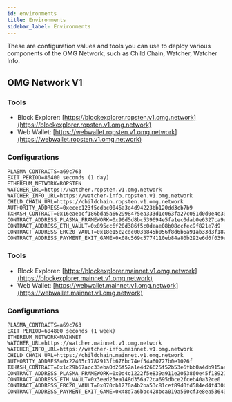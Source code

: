```yaml
---
id: environments
title: Environments
sidebar_label: Environments
---
```


These are configuration values and tools you can use to deploy various components of the OMG Network, such as Child Chain, Watcher, Watcher Info.

## OMG Network V1

<!--DOCUSAURUS_CODE_TABS-->
<!-- Ropsten -->

### Tools

- Block Explorer: [https://blockexplorer.ropsten.v1.omg.network](https://blockexplorer.ropsten.v1.omg.network)
- Web Wallet: [https://webwallet.ropsten.v1.omg.network](https://webwallet.ropsten.v1.omg.network)

### Configurations
```
PLASMA_CONTRACTS=a69c763
EXIT_PERIOD=86400 seconds (1 day)
ETHEREUM_NETWORK=ROPSTEN
WATCHER_URL=https://watcher.ropsten.v1.omg.network
WATCHER_INFO_URL=https://watcher-info.ropsten.v1.omg.network
CHILD_CHAIN_URL=https://childchain.ropsten.v1.omg.network
AUTHORITY_ADDRESS=0xecec123f5cdbc0046a3e4d94223bb120dd3cb7b9
TXHASH_CONTRACT=0x16eaebcf186bda5a662998475ea333d1c063fa27c051d0d0e4e33194f145b543
CONTRACT_ADDRESS_PLASMA_FRAMEWORK=0x96d5d8bc539694e5fa1ec0dab0e6327ca9e680f9
CONTRACT_ADDRESS_ETH_VAULT=0x895cc6f20d386f5c0deae08b08ccfec9f821e7d9
CONTRACT_ADDRESS_ERC20_VAULT=0x18e15c2cdc003b845b056f8d6b6a91ab33d3f182
CONTRACT_ADDRESS_PAYMENT_EXIT_GAME=0x08c569c5774110eb84a80b292e6d6f039e18915a
```

<!-- Mainnet -->

### Tools

- Block Explorer: [https://blockexplorer.mainnet.v1.omg.network](https://blockexplorer.mainnet.v1.omg.network)
- Web Wallet: [https://webwallet.mainnet.v1.omg.network](https://webwallet.mainnet.v1.omg.network)

### Configurations

```
PLASMA_CONTRACTS=a69c763
EXIT_PERIOD=604800 seconds (1 week)
ETHEREUM_NETWORK=MAINNET
WATCHER_URL=https://watcher.mainnet.v1.omg.network
WATCHER_INFO_URL=https://watcher-info.mainnet.v1.omg.network
CHILD_CHAIN_URL=https://childchain.mainnet.v1.omg.network
AUTHORITY_ADDRESS=0x22405c1782913fb676bc74ef54a60727b0e1026f
TXHASH_CONTRACT=0x1c29b67acc33eba0d26f52a1e4d26625f52b53e6fbb0a4db915aeb052f7ec849
CONTRACT_ADDRESS_PLASMA_FRAMEWORK=0x0d4c1222f5e839a911e2053860e45f18921d72ac
CONTRACT_ADDRESS_ETH_VAULT=0x3eed23ea148d356a72ca695dbce2fceb40a32ce0
CONTRACT_ADDRESS_ERC20_VAULT=0x070cb1270a4b2ba53c81cef89d0fd584ed4f430b
CONTRACT_ADDRESS_PAYMENT_EXIT_GAME=0x48d7a6bbc428bca019a560cf3e8ea5364395aad3
```

<!--END_DOCUSAURUS_CODE_TABS-->